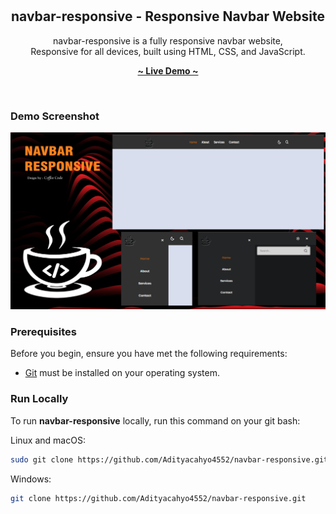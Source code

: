 <div align="center">
   
  <br/>
  <br/>

  <h2 align="center">navbar-responsive - Responsive Navbar Website</h2>
  
  navbar-responsive is a fully responsive navbar website, <br/>Responsive for all devices, built using HTML, CSS, and JavaScript.

  <a href="https://adityacahyo4552.github.io/navbar-responsive/"><strong>~ Live Demo ~</strong></a>
</div>

<br />

### Demo Screenshot

![navbar-responsive Desktop Demo](./readme-images/PrevDesktop_2.png "Desktop Demo")

### Prerequisites

Before you begin, ensure you have met the following requirements:

- [Git](https://git-scm.com/downloads "Download Git") must be installed on your operating system.

### Run Locally

To run **navbar-responsive** locally, run this command on your git bash:

Linux and macOS:

```bash
sudo git clone https://github.com/Adityacahyo4552/navbar-responsive.git
```

Windows:

```bash
git clone https://github.com/Adityacahyo4552/navbar-responsive.git
```
